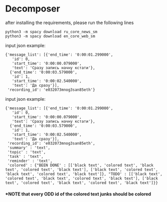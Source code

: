 # Decomposer

after installing the requirements, please run the following lines

```
python3 -m spacy download ru_core_news_sm
python3 -m spacy download en_core_web_sm
```

input json example:
```
{'message_list': [{'end_time': '0:00:01.299000',
   'id': 0,
   'start_time': '0:00:00.079000',
   'text': 'Сразу запись начну кстати'},
  {'end_time': '0:00:03.579000',
   'id': 1,
   'start_time': '0:00:02.540000',
   'text': 'Да сразу'}],
 'recording_id': 'e032073mnog3san85eth'}
 ```
 
input json example:

```
{'message_list': [{'end_time': '0:00:01.299000',
   'id': 0,
   'start_time': '0:00:00.079000',
   'text': 'Сразу запись начну кстати'},
  {'end_time': '0:00:03.579000',
   'id': 1,
   'start_time': '0:00:02.540000',
   'text': 'Да сразу'}],
 'recording_id': 'e032073mnog3san85eth',
 'summary' : 'text',
 'topic' : 'text',
 'task' : 'text',
 'reminder' : 'text',
 'colored' : {"BEEN DONE' : [['black text', 'colored text', 'black text', 'colored text', 'black text'], ['black text', 'colored text', 'black text', 'colored text', 'black text']}, "TODO' : [['black text', 'colored text', 'black text', 'colored text', 'black text'], ['black text', 'colored text', 'black text', 'colored text', 'black text']}}
```

#### *NOTE that every ODD id of the colored text junks should be colored 
